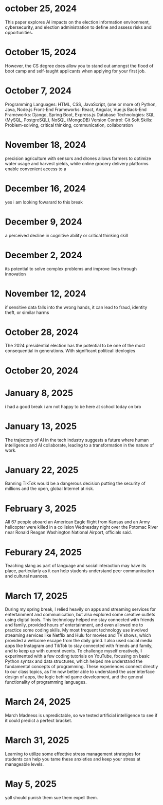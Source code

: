 # october 25, 2024 
This paper explores AI impacts on the election information environment, cybersecurity, and election administration to define and assess risks and opportunities.
 # October 15, 2024
However, the CS degree does allow you to stand out amongst the flood of boot camp and self-taught applicants when applying for your first job.
# October 7, 2024
Programming Languages: HTML, CSS, JavaScript, (one or more of) Python, Java, Node.js
Front-End Frameworks: React, Angular, Vue.js
Back-End Frameworks: Django, Spring Boot, Express.js
Database Technologies: SQL (MySQL, PostgreSQL), NoSQL (MongoDB)
Version Control: Git
Soft Skills: Problem-solving, critical thinking, communication, collaboration
# November 18, 2024 
precision agriculture with sensors and drones allows farmers to optimize water usage and harvest yields, while online grocery delivery platforms enable convenient access to a
# December 16, 2024 
yes i am looking fowarard to this break 
# December 9, 2024 
a perceived decline in cognitive ability or critical thinking skill
# December 2, 2024 
its potential to solve complex problems and improve lives through innovation
# November 12, 2024 
 if sensitive data falls into the wrong hands, it can lead to fraud, identity theft, or similar harms
# October 28, 2024 
The 2024 presidential election has the potential to be one of the most consequential in generations. With significant political ideologies
# October 20, 2024 
# January 8, 2025 
i had a good break i am not happy to be here at school today on bro
# January 13, 2025
The trajectory of AI in the tech industry suggests a future where human intelligence and AI collaborate, leading to a transformation in the nature of work.
 # January 22, 2025
 Banning TikTok would be a dangerous decision putting the security of millions and the open, global Internet at risk.
# February 3, 2025 
All 67 people aboard an American Eagle flight from Kansas and an Army helicopter were killed in a collision Wednesday night over the Potomac River near Ronald Reagan Washington National Airport, officials said.
# Feburary 24, 2025
 Teaching slang as part of language and social interaction may have its place, particularly as it can help students understand peer communication and cultural nuances.
# March 17, 2025 
During my spring break, I relied heavily on apps and streaming services for entertainment and communication, but also explored some creative outlets using digital tools. This technology helped me stay connected with friends and family, provided hours of entertainment, and even allowed me to practice some coding skills.
My most frequent technology use involved streaming services like Netflix and Hulu for movies and TV shows, which provided a welcome escape from the daily grind. I also used social media apps like Instagram and TikTok to stay connected with friends and family, and to keep up with current events. To challenge myself creatively, I experimented with a few coding tutorials on YouTube, focusing on basic Python syntax and data structures, which helped me understand the fundamental concepts of programming. These experiences connect directly to our class topics, as I'm now better able to understand the user interface design of apps, the logic behind game development, and the general functionality of programming languages.
# March 24, 2025
March Madness is unpredictable, so we tested artificial intelligence to see if it could predict a perfect bracket.
# March 31, 2025
Learning to utilize some effective stress management strategies for students can help you tame these anxieties and keep your stress at manageable levels.
# May 5, 2025
yall should punish them sue them expell them.



